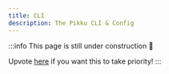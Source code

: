 ```yaml
---
title: CLI
description: The Pikku CLI & Config
---
```


:::info
This page is still under construction 🚧

Upvote [here](https://github.com/pikkujs/website/issues/9) if you want this to take priority!
:::